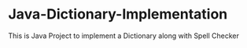 # Java-Dictionary-Implementation
This is Java Project to implement a Dictionary along with Spell Checker
